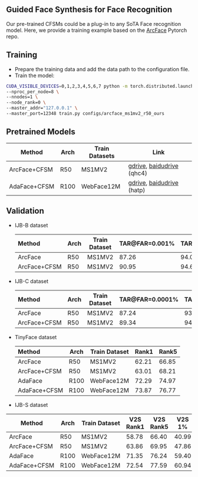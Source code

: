 ## Guided Face Synthesis for Face Recognition

Our pre-trained CFSMs could be a plug-in to any SoTA Face recognition model. Here, we provide a training example based on the [ArcFace](https://github.com/deepinsight/insightface/tree/master/recognition/arcface_torch) Pytorch repo. 

## Training

* Prepare the training data and add the data path to the configuration file.
* Train the model:

```bash
CUDA_VISIBLE_DEVICES=0,1,2,3,4,5,6,7 python -m torch.distributed.launch \
--nproc_per_node=8 \
--nnodes=1 \
--node_rank=0 \
--master_addr="127.0.0.1" \
--master_port=12348 train.py configs/arcface_ms1mv2_r50_ours
```

## Pretrained Models

| Method       | Arch | Train Datasets | Link                                                         |
| ------------ | ---- | -------------- | ------------------------------------------------------------ |
| ArcFace+CFSM | R50  | MS1MV2         | [gdrive](https://drive.google.com/file/d/1RGKYYYZQ5lu_aagVwBV-Dso70wGru936/view?usp=sharing), [baidudrive](https://pan.baidu.com/s/1FHurBvkMww6VwOEpGoQYqA) (qhc4) |
| AdaFace+CFSM | R100 | WebFace12M     | [gdrive](https://drive.google.com/file/d/1QBk6oBIE5HlW5MDXsHNxcY0JTs_jDRx4/view?usp=sharing), [baidudrive](https://pan.baidu.com/s/1_2Tn0tlbfOmH-99qjKH-wA) (hatp) |

## Validation

* IJB-B dataset

  | Method       | Arch | Train Dataset | TAR@FAR=0.001% | TAR@FAR=0.01% | TAR@FAR=0.1% | Rank1 | Rank5 |
  | :----------- | ---- | ------------- | -------------- | ------------- | ------------ | ----- | ----- |
  | ArcFace      | R50  | MS1MV2        | 87.26          | 94.01         | 95.95        | 94.61 | 96.52 |
  | ArcFace+CFSM | R50  | MS1MV2        | 90.95          | 94.61         | 96.21        | 94.96 | 96.84 |

* IJB-C dataset

  | Method       | Arch | Train Dataset | TAR@FAR=0.0001% | TAR@FAR=0.001% | TAR@FAR=0.01% | Rank1 | Rank5 |
  | :----------- | ---- | ------------- | --------------- | -------------- | ------------- | ----- | ----- |
  | ArcFace      | R50  | MS1MV2        | 87.24           | 93.32          | 95.61         | 95.89 | 97.08 |
  | ArcFace+CFSM | R50  | MS1MV2        | 89.34           | 94.06          | 95.90         | 96.31 | 97.48 |

* TinyFace dataset

  | Method       | Arch | Train Dataset | Rank1 | Rank5 |
  | :----------- | ---- | ------------- | ----- | ----- |
  | ArcFace      | R50  | MS1MV2        | 62.21 | 66.85 |
  | ArcFace+CFSM | R50  | MS1MV2        | 63.01 | 68.21 |
  | AdaFace      | R100 | WebFace12M    | 72.29 | 74.97 |
  | AdaFace+CFSM | R100 | WebFace12M    | 73.87 | 76.77 |

* IJB-S dataset

| Method       | Arch | Train Dataset | V2S Rank1 | V2S Rank5 | V2S 1% | V2S 10% | V2B Rank1 | V2B Rank5 | V2B 1% | V2B 10% | V2V Rank1 | V2V Rank5 | V2V 1% | V2V 10% |
| ------------ | ---- | ------------- | --------- | --------- | ------ | ------- | --------- | --------- | ------ | ------- | --------- | --------- | ------ | ------- |
| ArcFace      | R50  | MS1MV2        | 58.78     | 66.40     | 40.99  | 50.45   | 60.66     | 67.43     | 43.12  | 51.38   | 14.81     | 26.72     | 2.51   | 5.72    |
| ArcFace+CFSM | R50  | MS1MV2        | 63.86     | 69.95     | 47.86  | 56.44   | 65.95     | 71.16     | 47.28  | 57.24   | 21.38     | 35.11     | 2.96   | 11.84   |
| AdaFace      | R100 | WebFace12M    | 71.35     | 76.24     | 59.40  | 66.34   | 71.93     | 76.56     | 59.37  | 66.68   | 36.71     | 50.03     | 4.62   | 11.84   |
| AdaFace+CFSM | R100 | WebFace12M    | 72.54     | 77.59     | 60.94  | 66.02   | 72.65     | 78.18     | 60.26  | 65.88   | 39.14     | 50.91     | 5.05   | 13.17   |
